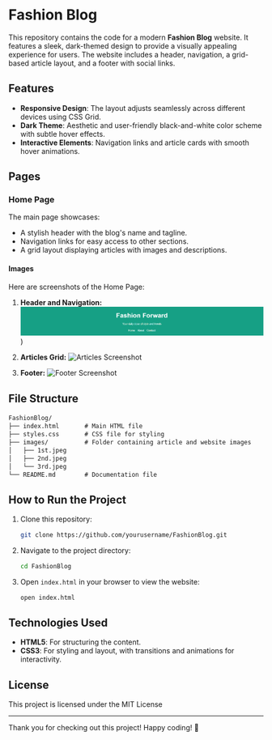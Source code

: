 # Fashion Blog

This repository contains the code for a modern **Fashion Blog** website. It features a sleek, dark-themed design to provide a visually appealing experience for users. The website includes a header, navigation, a grid-based article layout, and a footer with social links.

## Features

- **Responsive Design**: The layout adjusts seamlessly across different devices using CSS Grid.
- **Dark Theme**: Aesthetic and user-friendly black-and-white color scheme with subtle hover effects.
- **Interactive Elements**: Navigation links and article cards with smooth hover animations.

## Pages

### Home Page
The main page showcases:
- A stylish header with the blog's name and tagline.
- Navigation links for easy access to other sections.
- A grid layout displaying articles with images and descriptions.

#### Images
Here are screenshots of the Home Page:

1. **Header and Navigation:**
   ![Header Screenshot](./images/Screenshot%202024-12-15%20191429.png))

2. **Articles Grid:**
   ![Articles Screenshot](./images/articles.png)

3. **Footer:**
   ![Footer Screenshot](./images/footer.png)

## File Structure

```
FashionBlog/
├── index.html       # Main HTML file
├── styles.css       # CSS file for styling
├── images/          # Folder containing article and website images
│   ├── 1st.jpeg
│   ├── 2nd.jpeg
│   └── 3rd.jpeg
└── README.md        # Documentation file
```

## How to Run the Project

1. Clone this repository:
   ```bash
   git clone https://github.com/yourusername/FashionBlog.git
   ```

2. Navigate to the project directory:
   ```bash
   cd FashionBlog
   ```

3. Open `index.html` in your browser to view the website:
   ```bash
   open index.html
   ```

## Technologies Used

- **HTML5**: For structuring the content.
- **CSS3**: For styling and layout, with transitions and animations for interactivity.

## License

This project is licensed under the MIT License 

---

Thank you for checking out this project! Happy coding! 🎨

